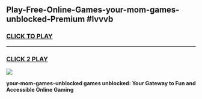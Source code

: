 
## Play-Free-Online-Games-your-mom-games-unblocked-Premium #lvvvb
<h3>
<a href="https://premium.freeplayer.one?title=your-mom-games-unblocked&ref=8M">CLICK TO PLAY</a></h3>
<hr>

<h3>
<a href="https://premium.freeplayer.one?title=your-mom-games-unblocked&ref=8M">CLICK 2 PLAY</a>
  
</h3>

<a href="https://premium.freeplayer.one?title=your-mom-games-unblocked&ref=8M"><img src="https://clearcache.store/games.png"></a>


**your-mom-games-unblocked games unblocked: Your Gateway to Fun and Accessible Online Gaming**
